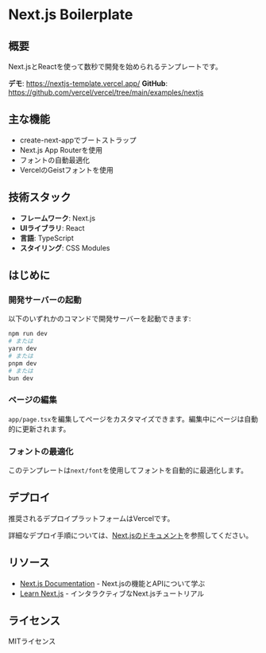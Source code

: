 # Next.js Boilerplate

## 概要

Next.jsとReactを使って数秒で開発を始められるテンプレートです。

**デモ**: https://nextjs-template.vercel.app/
**GitHub**: https://github.com/vercel/vercel/tree/main/examples/nextjs

## 主な機能

- create-next-appでブートストラップ
- Next.js App Routerを使用
- フォントの自動最適化
- VercelのGeistフォントを使用

## 技術スタック

- **フレームワーク**: Next.js
- **UIライブラリ**: React
- **言語**: TypeScript
- **スタイリング**: CSS Modules

## はじめに

### 開発サーバーの起動

以下のいずれかのコマンドで開発サーバーを起動できます:

```bash
npm run dev
# または
yarn dev
# または
pnpm dev
# または
bun dev
```

### ページの編集

`app/page.tsx`を編集してページをカスタマイズできます。編集中にページは自動的に更新されます。

### フォントの最適化

このテンプレートは`next/font`を使用してフォントを自動的に最適化します。

## デプロイ

推奨されるデプロイプラットフォームはVercelです。

詳細なデプロイ手順については、[Next.jsのドキュメント](https://nextjs.org/docs/deployment)を参照してください。

## リソース

- [Next.js Documentation](https://nextjs.org/docs) - Next.jsの機能とAPIについて学ぶ
- [Learn Next.js](https://nextjs.org/learn) - インタラクティブなNext.jsチュートリアル

## ライセンス

MITライセンス
